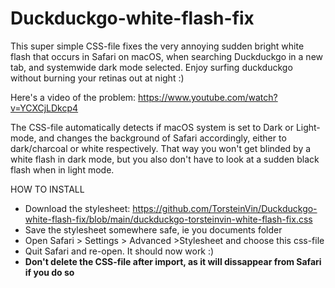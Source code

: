 # Duckduckgo-white-flash-fix
This super simple CSS-file fixes the very annoying sudden bright white flash that occurs in Safari on macOS, when searching Duckduckgo in a new tab, and systemwide dark mode selected. Enjoy surfing duckduckgo without burning your retinas out at night :) 

Here's a video of the problem: https://www.youtube.com/watch?v=YCXCjLDkcp4

The CSS-file automatically detects if macOS system is set to Dark or Light-mode, and changes the background of Safari accordingly, either to dark/charcoal or white respectively. That way you won't get blinded by a white flash in dark mode, but you also don't have to look at a sudden black flash when in light mode. 

HOW TO INSTALL

- Download the stylesheet: https://github.com/TorsteinVin/Duckduckgo-white-flash-fix/blob/main/duckduckgo-torsteinvin-white-flash-fix.css
- Save the stylesheet somewhere safe, ie you documents folder
- Open Safari > Settings > Advanced >Stylesheet and choose this css-file
- Quit Safari and re-open. It should now work :) 
- **Don't delete the CSS-file after import, as it will dissappear from Safari if you do so**

